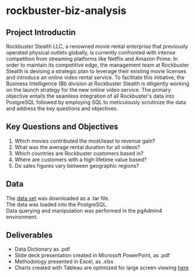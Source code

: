 # rockbuster-biz-analysis

## Project Introductin
Rockbuster Stealth LLC, a renowned movie rental enterprise that previously operated physical outlets globally, is currently confronted with intense competition from streaming platforms like Netflix and Amazon Prime. In order to maintain its competitive edge, the management team at Rockbuster Stealth is devising a strategic plan to leverage their existing movie licenses and introduce an online video rental service. To facilitate this initiative, the Business Intelligence (BI) division at Rockbuster Stealth is diligently working on the launch strategy for the new online video service. The primary objective entails the seamless integration of all Rockbuster's data into PostgreSQL followed by employing SQL to meticulously scrutinize the data and address the key questions and objectives.
 
 ## Key Questions and Objectives
1. Which movies contributed the most/least to revenue gain?
2. What was the average rental duration for all videos?
3. Which countries are Rockbuster customers based in?
4. Where are customers with a high lifetime value based?
5. Do sales figures vary between geographic regions?

 
 ## Data 
The [data set](https://www.postgresqltutorial.com/wp-content/uploads/2019/05/dvdrental.zip) was downloaded as a .tar file. <br>
The data was loaded into the PostgreSQL. <br>
Data querying and manipulation was performed in the pgAdmin4 environment. 


## Deliverables
- Data Dictionary as .pdf
- Slide deck presentation created in Microsoft PowerPoint, as .pdf
- Methodology presented in Excel, as .xlsx
- Charts created with Tableau are optimized for large screen viewing [here](https://public.tableau.com/app/profile/andrew.mueller)


